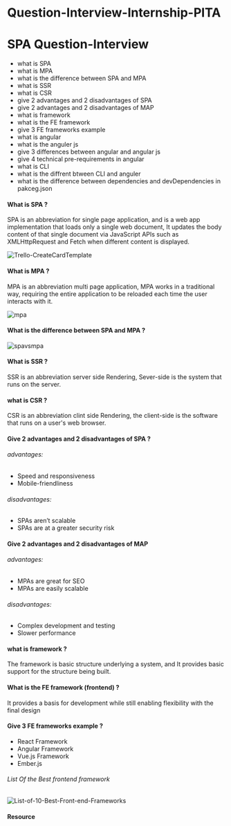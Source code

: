 # Question-Interview-Internship-PITA
# SPA Question-Interview
- what is SPA
- what is MPA
- what is the difference between SPA and MPA 
- what is SSR
- what is CSR
- give 2 advantages and 2 disadvantages of SPA
- give 2 advantages and 2 disadvantages  of MAP
- what is framework
- what is the FE framework
- give 3 FE frameworks example 
- what is angular 
- what is the anguler js 
- give 3 differences between angular  and angular  js 
- give 4 technical pre-requirements in angular  
- what is CLI
- what is the diffrent btween CLI and anguler 
- what is the difference between dependencies and devDependencies in pakceg.json

#### What is SPA ?
SPA is an abbreviation for single page application, and is a web app implementation that loads only a single web document, It updates the body content of that single document via JavaScript APIs such as XMLHttpRequest and Fetch when different content is displayed.

![Trello-CreateCardTemplate](https://user-images.githubusercontent.com/52491098/181517204-43a1ee3d-66ca-4251-ae2f-cebc97a32a87.gif)

#### What is MPA ?
MPA is an abbreviation multi page application, MPA works in a traditional way, requiring the entire application to be reloaded each time the user interacts with it.

![mpa](https://user-images.githubusercontent.com/52491098/181517445-89c197a0-2fab-4aca-85e3-508574abfdc4.jpg)

#### What is the difference between SPA and MPA ?

![spavsmpa](https://user-images.githubusercontent.com/52491098/181517026-6a0b0ded-0b36-4dea-846a-b2318ab9272b.PNG)

#### What is SSR ?
SSR is an abbreviation server side Rendering, Sever-side is the system that runs on the server.
#### what is CSR ?
CSR  is an abbreviation clint side Rendering, the client-side is the software that runs on a user's web browser.

#### Give 2 advantages and 2 disadvantages of SPA ?
###### advantages:
- Speed and responsiveness
- Mobile-friendliness
###### disadvantages:
- SPAs aren’t scalable
- SPAs are at a greater security risk

#### Give 2 advantages and 2 disadvantages  of MAP
###### advantages:
- MPAs are great for SEO
- MPAs are easily scalable
###### disadvantages:
- Complex development and testing
- Slower performance

 #### what is framework ?
 The framework is basic structure underlying a system, and It provides basic support for the structure being built.
 #### What is the FE framework (frontend) ?
 It provides a basis for development while still enabling flexibility with the final design
 #### Give 3 FE frameworks example ?
 - React Framework
 - Angular Framework
 - Vue.js Framework
 - Ember.js
###### List Of the Best frontend framework 
 ![List-of-10-Best-Front-end-Frameworks](https://user-images.githubusercontent.com/52491098/181522882-b3f6e4ff-1cc2-4d20-8fda-aef698d7e7e7.jpg)

#### Resource 


